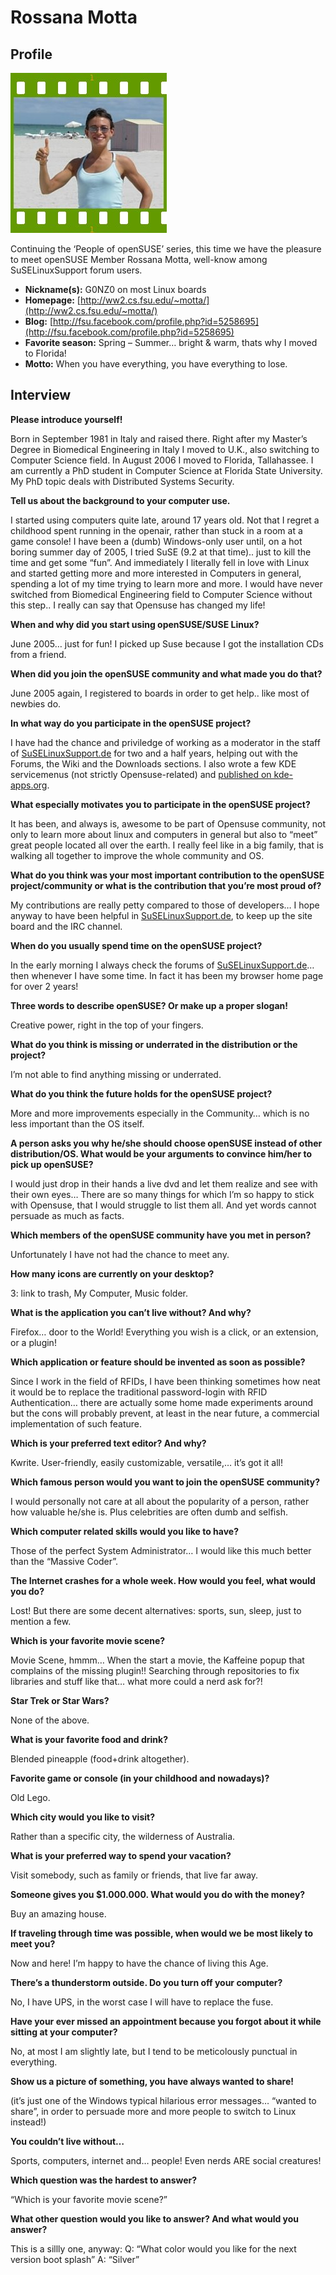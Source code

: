 # Rossana Motta

## Profile

![Rossana Motta](images/rossana_motta.jpg)

Continuing the ‘People of openSUSE’ series, this time we have the pleasure to meet openSUSE Member Rossana Motta, well-know among SuSELinuxSupport forum users.

* **Nickname(s):** G0NZ0 on most Linux boards
* **Homepage:** [http://ww2.cs.fsu.edu/~motta/](http://ww2.cs.fsu.edu/~motta/)
* **Blog:** [http://fsu.facebook.com/profile.php?id=5258695](http://fsu.facebook.com/profile.php?id=5258695)
* **Favorite season:** Spring – Summer… bright & warm, thats why I moved to Florida!
* **Motto:** When you have everything, you have everything to lose.

## Interview

**Please introduce yourself!**

Born in September 1981 in Italy and raised there. Right after my Master’s Degree in Biomedical Engineering in Italy I moved to U.K., also switching to Computer Science field. In August 2006 I moved to Florida, Tallahassee. I am currently a PhD student in Computer Science at Florida State University. My PhD topic deals with Distributed Systems Security.


**Tell us about the background to your computer use.**

I started using computers quite late, around 17 years old. Not that I regret a childhood spent running in the openair, rather than stuck in a room at a game console! I have been a (dumb) Windows-only user until, on a hot boring summer day of 2005, I tried SuSE (9.2 at that time).. just to kill the time and get some “fun”. And immediately I literally fell in love with Linux and started getting more and more interested in Computers in general, spending a lot of my time trying to learn more and more. I would have never switched from Biomedical Engineering field to Computer Science without this step.. I really can say that Opensuse has changed my life!


**When and why did you start using openSUSE/SUSE Linux?**

June 2005… just for fun! I picked up Suse because I got the installation CDs from a friend.


**When did you join the openSUSE community and what made you do that?**

June 2005 again, I registered to boards in order to get help.. like most of newbies do.


**In what way do you participate in the openSUSE project?**

I have had the chance and priviledge of working as a moderator in the staff of [SuSELinuxSupport.de](http://www.suselinuxsupport.de) for two and a half years, helping out with the Forums, the Wiki and the Downloads sections.
I also wrote a few KDE servicemenus (not strictly Opensuse-related) and [published on kde-apps.org](http://www.kde-apps.org/usermanager/search.php?username=G0NZO&action=contents).


**What especially motivates you to participate in the openSUSE project?**

It has been, and always is, awesome to be part of Opensuse community, not only to learn more about linux and computers in general but also to “meet” great people located all over the earth. I really feel like in a big family, that is walking all together to improve the whole community and OS.


**What do you think was your most important contribution to the openSUSE project/community or what is the contribution that you’re most proud of?**

My contributions are really petty compared to those of developers… I hope anyway to have been helpful in [SuSELinuxSupport.de](http://www.suselinuxsupport.de), to keep up the site board and the IRC channel.


**When do you usually spend time on the openSUSE project?**

In the early morning I always check the forums of [SuSELinuxSupport.de](http://www.suselinuxsupport.de)… then  whenever I have some time. In fact it has been my browser home page for over 2 years!


**Three words to describe openSUSE? Or make up a proper slogan!**

Creative power, right in the top of your fingers.


**What do you think is missing or underrated in the distribution or the project?**

I’m not able to find anything missing or underrated.


**What do you think the future holds for the openSUSE project?**

More and more improvements especially in the Community… which is no less important than the OS itself.


**A person asks you why he/she should choose openSUSE instead of other distribution/OS. What would be your arguments to convince him/her to pick up openSUSE?**

I would just drop in their hands a live dvd and let them realize and see with their own eyes… There are so many things for which I’m so happy to stick with Opensuse, that I would struggle to list them all. And yet words cannot persuade as much as facts.


**Which members of the openSUSE community have you met in person?**

Unfortunately I have not had the chance to meet any.


**How many icons are currently on your desktop?**

3: link to trash, My Computer, Music folder.


**What is the application you can’t live without? And why?**

Firefox… door to the World! Everything you wish is a click, or an extension, or a plugin!


**Which application or feature should be invented as soon as possible?**

Since I work in the field of RFIDs, I have been thinking sometimes how neat it would be to replace the traditional password-login with RFID Authentication… there are actually some home made experiments around but the cons will probably prevent, at least in the near future, a commercial implementation of such feature.


**Which is your preferred text editor? And why?**

Kwrite. User-friendly, easily customizable, versatile,… it’s got it all!


**Which famous person would you want to join the openSUSE community?**

I would personally not care at all about the popularity of a person, rather how valuable he/she is. Plus celebrities are often dumb and selfish.


**Which computer related skills would you like to have?**

Those of the perfect System Administrator… I would like this much better than the “Massive Coder”.


**The Internet crashes for a whole week. How would you feel, what would you do?**

Lost! But there are some decent alternatives: sports, sun, sleep, just to mention a few.


**Which is your favorite movie scene?**

Movie Scene, hmmm… When the start a movie, the Kaffeine popup that complains of the missing plugin!! Searching through repositories to fix libraries and stuff like that… what more could a nerd ask for?!


**Star Trek or Star Wars?**

None of the above.


**What is your favorite food and drink?**

Blended pineapple (food+drink altogether).


**Favorite game or console (in your childhood and nowadays)?**

Old Lego.


**Which city would you like to visit?**

Rather than a specific city, the wilderness of Australia.


**What is your preferred way to spend your vacation?**

Visit somebody, such as family or friends, that live far away.


**Someone gives you $1.000.000. What would you do with the money?**

Buy an amazing house.


**If traveling through time was possible, when would we be most likely to meet you?**

Now and here! I’m happy to have the chance of living this Age.


**There’s a thunderstorm outside. Do you turn off your computer?**

No, I have UPS, in the worst case I will have to replace the fuse.


**Have your ever missed an appointment because you forgot about it while sitting at your computer?**

No, at most I am slightly late, but I tend to be meticolously punctual in everything.


**Show us a picture of something, you have always wanted to share!**

[](http://fsu.facebook.com/photo.php?pid=42374451&l=ad3ae&id=5258695)
(it’s just one of the Windows typical hilarious error messages… “wanted to share”, in order to persuade more and more people to switch to Linux instead!)


**You couldn’t live without…**

Sports, computers, internet and… people! Even nerds ARE social creatures!


**Which question was the hardest to answer?**

“Which is your favorite movie scene?”


**What other question would you like to answer? And what would you answer?**

This is a sillly one, anyway:
Q: “What color would you like for the next version boot splash”
A: “Silver”
